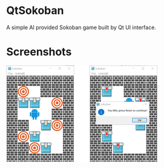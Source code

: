 # QtSokoban
A simple AI provided Sokoban game built by Qt UI interface.

# Screenshots

![ScreenPage](screenshots/01.png)

